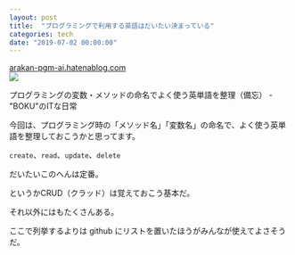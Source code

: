 ```yaml
---
layout: post
title:  "プログラミングで利用する英語はだいたい決まっている"
categories: tech
date: "2019-07-02 00:00:00"
---
```


<div class="card">
  <a href="https://arakan-pgm-ai.hatenablog.com/entry/2019/04/15/000000"></a>
  <div class="card__header">
    <a href="https://arakan-pgm-ai.hatenablog.com/entry/2019/04/15/000000">arakan-pgm-ai.hatenablog.com</a>
  </div>
  <div class="card__image">
    <img src="https://cdn-ak.f.st-hatena.com/images/fotolife/a/arakan_no_boku/20190412/20190412011555.jpg">
  </div>
  <div class="card__title">
    <p>プログラミングの変数・メソッドの命名でよく使う英単語を整理（備忘） - "BOKU"のITな日常</p>
  </div>
  <div class="card__description">
    <p>今回は、プログラミング時の「メソッド名」「変数名」の命名で、よく使う英単語を整理しておこうかと思ってます。</p>
  </div>
</div>

`create`、`read`、`update`、`delete`

だいたいこのへんは定番。

というかCRUD（クラッド）は覚えておこう基本だ。

それ以外にはもたくさんある。

ここで列挙するよりは github にリストを置いたほうがみんなが使えてよさそうだ。
